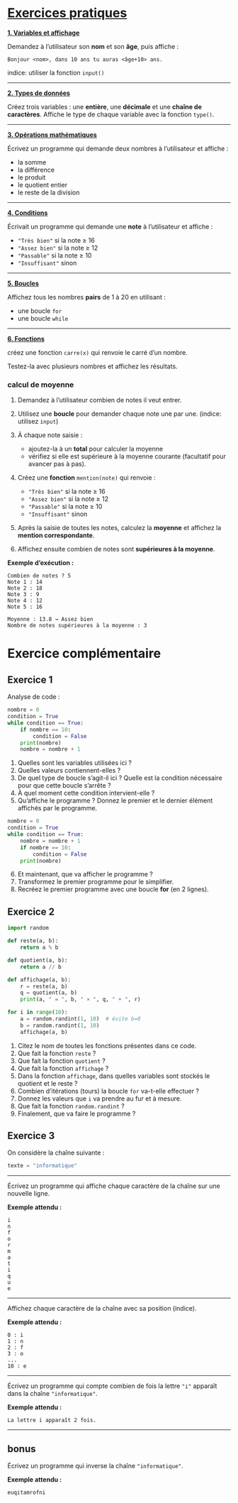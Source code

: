 # <u>Exercices pratiques</u>

**<u>1. Variables et affichage**</u>

Demandez à l’utilisateur son **nom** et son **âge**, puis affiche :

```
Bonjour <nom>, dans 10 ans tu auras <âge+10> ans.
```

indice: utiliser la fonction `input()`

---

**<u>2. Types de données**</u>

Créez trois variables : une **entière**, une **décimale** et une **chaîne de caractères**.
Affiche le type de chaque variable avec la fonction `type()`.

---

**<u>3. Opérations mathématiques**</u>

Écrivez un programme qui demande deux nombres à l’utilisateur et affiche :

* la somme
* la différence
* le produit
* le quotient entier
* le reste de la division

---

**<u>4. Conditions**</u>

Écrivait un programme qui demande une **note** à l’utilisateur et affiche :

* `"Très bien"` si la note ≥ 16
* `"Assez bien"` si la note ≥ 12
* `"Passable"` si la note ≥ 10
* `"Insuffisant"` sinon

---

**<u>5. Boucles**</u>

Affichez tous les nombres **pairs** de 1 à 20 en utilisant :

* une boucle `for`
* une boucle `while`

---

**<u>6. Fonctions**</u>

créez une fonction `carre(x)` qui renvoie le carré d’un nombre.

Testez-la avec plusieurs nombres et affichez les résultats.

### calcul de moyenne

1. Demandez à l’utilisateur combien de notes il veut entrer.
2. Utilisez une **boucle** pour demander chaque note une par une. (indice: utilisez `input`)
3. À chaque note saisie :

   * ajoutez-la à un **total** pour calculer la moyenne
   * vérifiez si elle est supérieure à la moyenne courante (facultatif pour avancer pas à pas).

4. Créez une **fonction** `mention(note)` qui renvoie :

   * `"Très bien"` si la note ≥ 16
   * `"Assez bien"` si la note ≥ 12
   * `"Passable"` si la note ≥ 10
   * `"Insuffisant"` sinon

5. Après la saisie de toutes les notes, calculez la **moyenne** et affichez la **mention correspondante**.

6. Affichez ensuite combien de notes sont **supérieures à la moyenne**.

**Exemple d’exécution :**

```
Combien de notes ? 5
Note 1 : 14
Note 2 : 18
Note 3 : 9
Note 4 : 12
Note 5 : 16

Moyenne : 13.8 → Assez bien
Nombre de notes supérieures à la moyenne : 3
```

# Exercice complémentaire

## Exercice 1

Analyse de code :

```python
nombre = 0
condition = True
while condition == True:
    if nombre == 10:
        condition = False
    print(nombre)
    nombre = nombre + 1
```

1. Quelles sont les variables utilisées ici ?
2. Quelles valeurs contiennent-elles ?
3. De quel type de boucle s’agit-il ici ? Quelle est la condition nécessaire pour que cette boucle s’arrête ?
4. À quel moment cette condition intervient-elle ?
5. Qu’affiche le programme ? Donnez le premier et le dernier élément affichés par le programme.

```python
nombre = 0
condition = True
while condition == True:
    nombre = nombre + 1
    if nombre == 10:
        condition = False
    print(nombre)
```

6. Et maintenant, que va afficher le programme ?
7. Transformez le premier programme pour le simplifier.
8. Recréez le premier programme avec une boucle **for** (en 2 lignes).

## Exercice 2

```python
import random

def reste(a, b):
    return a % b

def quotient(a, b):
    return a // b

def affichage(a, b):
    r = reste(a, b)
    q = quotient(a, b)
    print(a, " = ", b, " × ", q, " + ", r)

for i in range(10):
    a = random.randint(1, 10)  # évite b=0
    b = random.randint(1, 10)
    affichage(a, b)
```

1. Citez le nom de toutes les fonctions présentes dans ce code.
2. Que fait la fonction `reste` ?
3. Que fait la fonction `quotient` ?
4. Que fait la fonction `affichage` ?
5. Dans la fonction `affichage`, dans quelles variables sont stockés le quotient et le reste ?
6. Combien d’itérations (tours) la boucle `for` va-t-elle effectuer ?
7. Donnez les valeurs que `i` va prendre au fur et à mesure.
8. Que fait la fonction `random.randint` ?
9. Finalement, que va faire le programme ?

## Exercice 3

On considère la chaîne suivante :

```python
texte = "informatique"
```

---

Écrivez un programme qui affiche chaque caractère de la chaîne sur une nouvelle ligne.

**Exemple attendu :**

   ```
   i
   n
   f
   o
   r
   m
   a
   t
   i
   q
   u
   e
   ```

---

Affichez chaque caractère de la chaîne avec sa position (indice).

   **Exemple attendu :**

   ```
   0 : i
   1 : n
   2 : f
   3 : o
   ...
   10 : e
   ```

---

   Écrivez un programme qui compte combien de fois la lettre `"i"` apparaît dans la chaîne `"informatique"`.

   **Exemple attendu :**

   ```
   La lettre i apparaît 2 fois.
   ```

---

## bonus

   Écrivez un programme qui inverse la chaîne `"informatique"`.

**Exemple attendu :**

```
euqitamrofni
```